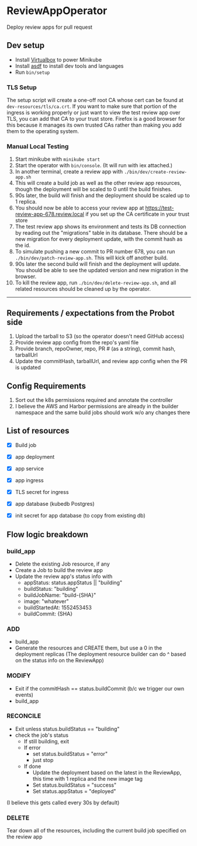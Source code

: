 # ReviewAppOperator

Deploy review apps for pull request

## Dev setup

* Install [Virtualbox](https://www.virtualbox.org/wiki/Downloads) to power Minikube
* Install [asdf](https://www.virtualbox.org/wiki/Downloads) to install dev tools and languages
* Run `bin/setup`

### TLS Setup
The setup script will create a one-off root CA whose cert can be found at `dev-resources/tls/ca.crt`. If you want to make sure that portion of the ingress is working properly or just want to view the test review app over TLS, you can add that CA to your trust store. Firefox is a good browser for this because it manages its own trusted CAs rather than making you add them to the operating system.

### Manual Local Testing
1. Start minikube with `minikube start`
1. Start the operator with `bin/console`. (It will run with iex attached.)
1. In another terminal, create a review app with `./bin/dev/create-review-app.sh`
1. This will create a build job as well as the other review app resources, though the deployment will be scaled to 0 until the build finishes.
1. 90s later, the build will finish and the deployment should be scaled up to 1 replica.
1. You should now be able to access your review app at https://test-review-app-678.review.local if you set up the CA certificate in your trust store
1. The test review app shows its environment and tests its DB connection by reading out the "migrations" table in its database. There should be a new migration for every deployment update, with the commit hash as the id.
1. To simulate pushing a new commit to PR number 678, you can run `./bin/dev/patch-review-app.sh`. This will kick off another build.
1. 90s later the second build will finish and the deployment will update. You should be able to see the updated version and new migration in the browser.
1. To kill the review app, run `./bin/dev/delete-review-app.sh`, and all related resources should be cleaned up by the operator.

---

## Requirements / expectations from the Probot side
1. Upload the tarball to S3 (so the operator doesn't need GitHub access)
1. Provide review app config from the repo's yaml file
1. Provide branch, repoOwner, repo, PR # (as a string), commit hash, tarballUrl
1. Update the commitHash, tarballUrl, and review app config when the PR is updated


## Config Requirements
1. Sort out the k8s permissions required and annotate the controller
1. I believe the AWS and Harbor permissions are already in the builder namespace and the same build jobs should work w/o any changes there


## List of resources
- [X] Build job
- [X] app deployment
- [X] app service
- [X] app ingress
- [X] TLS secret for ingress
- [X] app database (kubedb Postgres)
- [X] init secret for app database (to copy from existing db)


## Flow logic breakdown

### build_app
* Delete the existing Job resource, if any
* Create a Job to build the review app
* Update the review app's status info with
  - appStatus: status.appStatus || "building"
  - buildStatus: "building"
  - buildJobName: "build-{SHA}"
  - image: "whatever"
  - buildStartedAt: 1552453453
  - buildCommit: {SHA}


### ADD
* build_app
* Generate the resources and CREATE them, but use a 0 in the deployment replicas
  (The deployment resource builder can do ^ based on the status info on the ReviewApp)


### MODIFY
* Exit if the commitHash == status.buildCommit (b/c we trigger our own events)
* build_app


### RECONCILE
* Exit unless status.buildStatus == "building"
* check the job's status
  * If still building, exit
  * If error
    * set status.buildStatus = "error"
    * just stop
  * If done
    * Update the deployment based on the latest in the ReviewApp, this time with 1 replica and the new image tag
    * Set status.buildStatus = "success"
    * Set status.appStatus = "deployed"

 (I believe this gets called every 30s by default)


### DELETE
Tear down all of the resources, including the current build job specified on the review app
